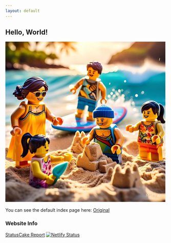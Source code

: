 ```yaml
---
layout: default
---
```


## Hello, World!


<!---
![Image of swish](/assets/images/IMG_1262.JPG)
-->

![Image of swish](/assets/images/legos_hawaii_family.jpg)


You can see the default index page here: [Original](original)

### Website Info

[StatusCake Report](https://status.daveloper.com/)
[![Netlify Status](https://api.netlify.com/api/v1/badges/4e7af8a8-cf78-4669-a0ab-f8b4c570b813/deploy-status)](https://app.netlify.com/sites/gifted-kepler-60c4b4/deploys)

